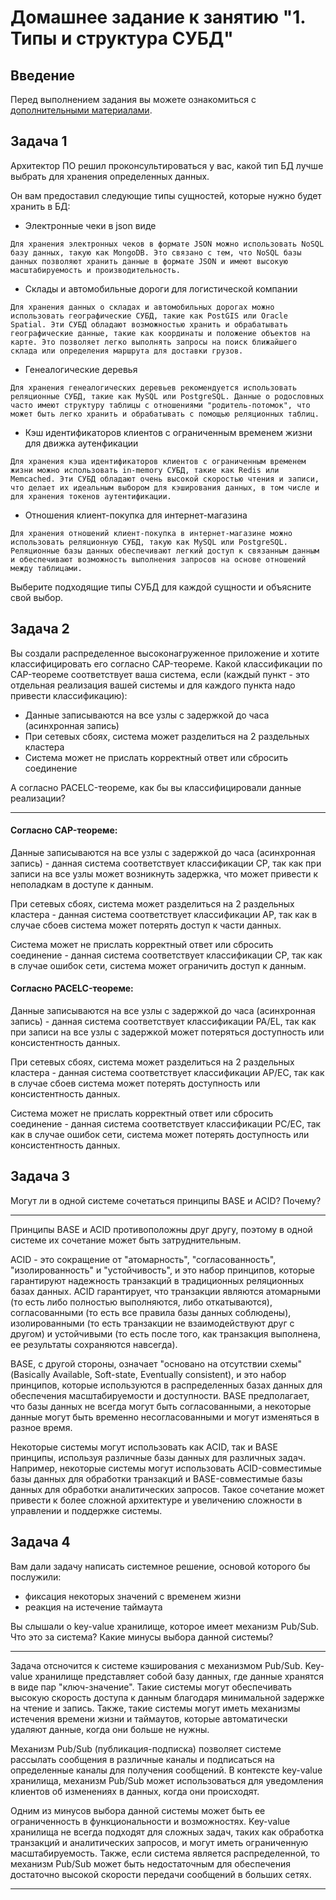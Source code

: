 # Домашнее задание к занятию "1. Типы и структура СУБД"

## Введение

Перед выполнением задания вы можете ознакомиться с 
[дополнительными материалами](https://github.com/netology-code/virt-homeworks/tree/virt-11/additional).

## Задача 1

Архитектор ПО решил проконсультироваться у вас, какой тип БД 
лучше выбрать для хранения определенных данных.

Он вам предоставил следующие типы сущностей, которые нужно будет хранить в БД:

- Электронные чеки в json виде

```Для хранения электронных чеков в формате JSON можно использовать NoSQL базу данных, такую как MongoDB. Это связано с тем, что NoSQL базы данных позволяют хранить данные в формате JSON и имеют высокую масштабируемость и производительность.```
- Склады и автомобильные дороги для логистической компании

```Для хранения данных о складах и автомобильных дорогах можно использовать географические СУБД, такие как PostGIS или Oracle Spatial. Эти СУБД обладают возможностью хранить и обрабатывать географические данные, такие как координаты и положение объектов на карте. Это позволяет легко выполнять запросы на поиск ближайшего склада или определения маршрута для доставки грузов.```

- Генеалогические деревья

```Для хранения генеалогических деревьев рекомендуется использовать реляционные СУБД, такие как MySQL или PostgreSQL. Данные о родословных часто имеют структуру таблицы с отношениями "родитель-потомок", что может быть легко хранить и обрабатывать с помощью реляционных таблиц. ```

- Кэш идентификаторов клиентов с ограниченным временем жизни для движка аутенфикации

```Для хранения кэша идентификаторов клиентов с ограниченным временем жизни можно использовать in-memory СУБД, такие как Redis или Memcached. Эти СУБД обладают очень высокой скоростью чтения и записи, что делает их идеальным выбором для кэширования данных, в том числе и для хранения токенов аутентификации. ```

- Отношения клиент-покупка для интернет-магазина

```Для хранения отношений клиент-покупка в интернет-магазине можно использовать реляционную СУБД, такую как MySQL или PostgreSQL. Реляционные базы данных обеспечивают легкий доступ к связанным данным и обеспечивают возможность выполнения запросов на основе отношений между таблицами.```

Выберите подходящие типы СУБД для каждой сущности и объясните свой выбор.

## Задача 2

Вы создали распределенное высоконагруженное приложение и хотите классифицировать его согласно 
CAP-теореме. Какой классификации по CAP-теореме соответствует ваша система, если 
(каждый пункт - это отдельная реализация вашей системы и для каждого пункта надо привести классификацию):

- Данные записываются на все узлы с задержкой до часа (асинхронная запись)
- При сетевых сбоях, система может разделиться на 2 раздельных кластера
- Система может не прислать корректный ответ или сбросить соединение

А согласно PACELC-теореме, как бы вы классифицировали данные реализации?

---

#### Согласно CAP-теореме:

Данные записываются на все узлы с задержкой до часа (асинхронная запись) - данная система соответствует классификации CP, так как при записи на все узлы может возникнуть задержка, что может привести к неполадкам в доступе к данным.

При сетевых сбоях, система может разделиться на 2 раздельных кластера - данная система соответствует классификации AP, так как в случае сбоев система может потерять доступ к части данных.

Система может не прислать корректный ответ или сбросить соединение - данная система соответствует классификации CP, так как в случае ошибок сети, система может ограничить доступ к данным.

#### Согласно PACELC-теореме:

Данные записываются на все узлы с задержкой до часа (асинхронная запись) - данная система соответствует классификации PA/EL, так как при записи на все узлы с задержкой может потеряться доступность или консистентность данных.

При сетевых сбоях, система может разделиться на 2 раздельных кластера - данная система соответствует классификации AP/EC, так как в случае сбоев система может потерять доступность или консистентность данных.

Система может не прислать корректный ответ или сбросить соединение - данная система соответствует классификации PC/EC, так как в случае ошибок сети, система может потерять доступность или консистентность данных.

## Задача 3

Могут ли в одной системе сочетаться принципы BASE и ACID? Почему?

---
Принципы BASE и ACID противоположны друг другу, поэтому в одной системе их сочетание может быть затруднительным.

ACID - это сокращение от "атомарность", "согласованность", "изолированность" и "устойчивость", и это набор принципов, которые гарантируют надежность транзакций в традиционных реляционных базах данных. ACID гарантирует, что транзакции являются атомарными (то есть либо полностью выполняются, либо откатываются), согласованными (то есть все правила базы данных соблюдены), изолированными (то есть транзакции не взаимодействуют друг с другом) и устойчивыми (то есть после того, как транзакция выполнена, ее результаты сохраняются навсегда).

BASE, с другой стороны, означает "основано на отсутствии схемы" (Basically Available, Soft-state, Eventually consistent), и это набор принципов, которые используются в распределенных базах данных для обеспечения масштабируемости и доступности. BASE предполагает, что базы данных не всегда могут быть согласованными, а некоторые данные могут быть временно несогласованными и могут изменяться в разное время.

Некоторые системы могут использовать как ACID, так и BASE принципы, используя различные базы данных для различных задач. Например, некоторые системы могут использовать ACID-совместимые базы данных для обработки транзакций и BASE-совместимые базы данных для обработки аналитических запросов. Такое сочетание может привести к более сложной архитектуре и увеличению сложности в управлении и поддержке системы.


## Задача 4

Вам дали задачу написать системное решение, основой которого бы послужили:

- фиксация некоторых значений с временем жизни
- реакция на истечение таймаута

Вы слышали о key-value хранилище, которое имеет механизм Pub/Sub. 
Что это за система? Какие минусы выбора данной системы?

---

Задача отсночится к системе кэширования с механизмом Pub/Sub. Key-value хранилище представляет собой базу данных, где данные хранятся в виде пар "ключ-значение". Такие системы могут обеспечивать высокую скорость доступа к данным благодаря минимальной задержке на чтение и запись. Также, такие системы могут иметь механизмы истечения времени жизни и таймаутов, которые автоматически удаляют данные, когда они больше не нужны.

Механизм Pub/Sub (публикация-подписка) позволяет системе рассылать сообщения в различные каналы и подписаться на определенные каналы для получения сообщений. В контексте key-value хранилища, механизм Pub/Sub может использоваться для уведомления клиентов об изменениях в данных, когда они происходят.

Одним из минусов выбора данной системы может быть ее ограниченность в функциональности и возможностях. Key-value хранилища не всегда подходят для сложных задач, таких как обработка транзакций и аналитических запросов, и могут иметь ограниченную масштабируемость. Также, если система является распределенной, то механизм Pub/Sub может быть недостаточным для обеспечения достаточно высокой скорости передачи сообщений в больших сетях.


---
